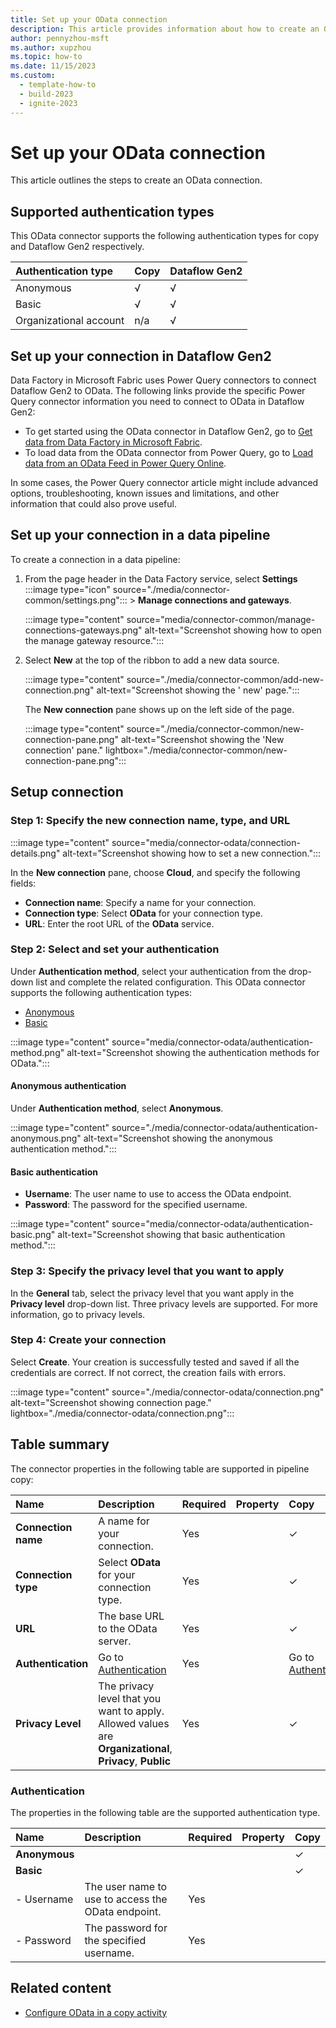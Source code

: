 ```yaml
---
title: Set up your OData connection
description: This article provides information about how to create an OData connection from a data pipeline in Microsoft Fabric.
author: pennyzhou-msft
ms.author: xupzhou
ms.topic: how-to
ms.date: 11/15/2023
ms.custom:
  - template-how-to
  - build-2023
  - ignite-2023
---
```


# Set up your OData connection

This article outlines the steps to create an OData connection.

## Supported authentication types

This OData connector supports the following authentication types for copy and Dataflow Gen2 respectively.  

|Authentication type |Copy |Dataflow Gen2 |
|:---|:---|:---|
|Anonymous| √ | √ |
|Basic| √ | √ |
|Organizational account| n/a | √ |

## Set up your connection in Dataflow Gen2

Data Factory in Microsoft Fabric uses Power Query connectors to connect Dataflow Gen2 to OData. The following links provide the specific Power Query connector information you need to connect to OData in Dataflow Gen2:

- To get started using the OData connector in Dataflow Gen2, go to [Get data from Data Factory in Microsoft Fabric](/power-query/where-to-get-data#get-data-from-data-factory-in-microsoft-fabric).
- To load data from the OData connector from Power Query, go to [Load data from an OData Feed in Power Query Online](/power-query/connectors/odata-feed#load-data-from-an-odata-feed-in-power-query-online).

In some cases, the Power Query connector article might include advanced options, troubleshooting, known issues and limitations, and other information that could also prove useful.

## Set up your connection in a data pipeline

To create a connection in a data pipeline:

1. From the page header in the Data Factory service, select **Settings** :::image type="icon" source="./media/connector-common/settings.png"::: > **Manage connections and gateways**.

   :::image type="content" source="media/connector-common/manage-connections-gateways.png" alt-text="Screenshot showing how to open the manage gateway resource.":::

2. Select **New** at the top of the ribbon to add a new data source.

    :::image type="content" source="./media/connector-common/add-new-connection.png" alt-text="Screenshot showing the ' new' page.":::

    The **New connection** pane shows up on the left side of the page.

    :::image type="content" source="./media/connector-common/new-connection-pane.png" alt-text="Screenshot showing the 'New connection' pane." lightbox="./media/connector-common/new-connection-pane.png":::

## Setup connection

### Step 1: Specify the new connection name, type, and URL

   :::image type="content" source="media/connector-odata/connection-details.png" alt-text="Screenshot showing how to set a new connection.":::

In the **New connection** pane, choose **Cloud**, and specify the following fields:

- **Connection name**: Specify a name for your connection.
- **Connection type**: Select **OData** for your connection type.
- **URL**: Enter the root URL of the **OData** service.

### Step 2:  Select and set your authentication

Under **Authentication method**, select your authentication from the drop-down list and complete the related configuration. This OData connector supports the following authentication types:

- [Anonymous](#anonymous-authentication)
- [Basic](#basic-authentication)

:::image type="content" source="media/connector-odata/authentication-method.png" alt-text="Screenshot showing the authentication methods for OData.":::

#### Anonymous authentication

Under **Authentication method**, select **Anonymous**.

:::image type="content" source="./media/connector-odata/authentication-anonymous.png" alt-text="Screenshot showing the anonymous authentication method.":::

#### Basic authentication

- **Username**: The user name to use to access the OData endpoint.
- **Password**: The password for the specified username.

:::image type="content" source="media/connector-odata/authentication-basic.png" alt-text="Screenshot showing that basic authentication method.":::

### Step 3: Specify the privacy level that you want to apply

In the **General** tab, select the privacy level that you want apply in the **Privacy level** drop-down list. Three privacy levels are supported. For more information, go to privacy levels.

### Step 4: Create your connection

Select **Create**. Your creation is successfully tested and saved if all the credentials are correct. If not correct, the creation fails with errors.

:::image type="content" source="./media/connector-odata/connection.png" alt-text="Screenshot showing connection page." lightbox="./media/connector-odata/connection.png":::

## Table summary

The connector properties in the following table are supported in pipeline copy:

|Name|Description|Required|Property|Copy|
|:---|:---|:---|:---|:---|
|**Connection name**|A name for your connection.|Yes||✓|
|**Connection type**|Select **OData** for your connection type.|Yes||✓|
|**URL**|The base URL to the OData server.|Yes||✓|
|**Authentication**|Go to [Authentication](#authentication) |Yes||Go to [Authentication](#authentication)|
|**Privacy Level**|The privacy level that you want to apply. Allowed values are **Organizational**, **Privacy**, **Public**|Yes||✓|

### Authentication

The properties in the following table are the supported authentication type.

|Name|Description|Required|Property|Copy|
|:---|:---|:---|:---|:---|
|**Anonymous**||||✓|
|**Basic**||||✓|
|- Username|The user name to use to access the OData endpoint.|Yes |||
|- Password|The password for the specified username.|Yes |||

## Related content

- [Configure OData in a copy activity](connector-odata-copy-activity.md)
